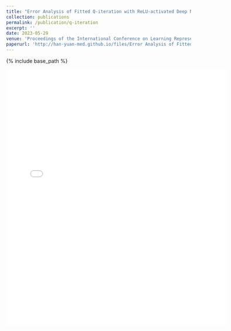 ```yaml
---
title: "Error Analysis of Fitted Q-iteration with ReLU-activated Deep Neural Networks"
collection: publications
permalink: /publication/q-iteration
excerpt: ''
date: 2023-05-29
venue: 'Proceedings of the International Conference on Learning Representations (Tiny Paper Track)'
paperurl: 'http://han-yuan-med.github.io/files/Error Analysis of Fitted Q-iteration with ReLU-Activated Deep Neural Networks.pdf'
---
```

{% include base_path %}

<embed src="{{ site.baseurl }}/files/Error Analysis of Fitted Q-iteration with ReLU-Activated Deep Neural Networks.pdf" width="600" height="700" type='application/pdf'> 